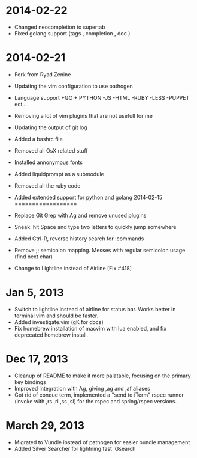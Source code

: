 2014-02-22
==================
 * Changed neocompletion to supertab
 * Fixed golang support (tags , completion , doc )
 
2014-02-21
==================
 
 * Fork from Ryad Zenine 
 * Updating the vim configuration to use pathogen
 * Language support +GO + PYTHON -JS -HTML -RUBY -LESS -PUPPET ect... 
 * Removing a lot of vim plugins that are not usefull for me 
 * Updating the output of git log
 * Added a bashrc file 
 * Removed all OsX related stuff
 * Installed annonymous fonts 
 * Added liquidprompt as a submodule  
 * Removed all the ruby code 
 * Added extended support for python and golang
2014-02-15
==================

 * Replace Git Grep with Ag and remove unused plugins
 * Sneak: hit Space and type two letters to quickly jump somewhere
 * Added Ctrl-R, reverse history search for :commands
 * Remove ;; semicolon mapping. Messes with regular semicolon usage (find next char)
 * Change to Lightline instead of Airline [Fix #418]

Jan 5, 2013
==================

* Switch to lightline instead of airline for status bar. Works better in terminal vim and should be faster.
* Added investigate.vim (gK for docs)
* Fix homebrew installation of macvim with lua enabled, and fix deprecated homebrew install.

Dec 17, 2013
==================

* Cleanup of README to make it more palatable, focusing on the primary key bindings
* Improved integration with Ag, giving ,ag and ,af aliases
* Got rid of conque term, implemented a "send to iTerm" rspec runner (invoke with ,rs ,rl ,ss ,sl) for the rspec and spring/rspec versions.

March 29, 2013
==================

* Migrated to Vundle instead of pathogen for easier bundle management
* Added Silver Searcher for lightning fast :Gsearch
